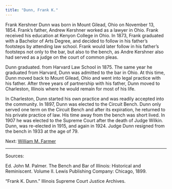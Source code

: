 ```yaml
---
title: "Dunn, Frank K."
---
```


Frank Kershner Dunn was born in Mount Gilead, Ohio on November 13, 1854. Frank’s father, Andrew Kershner worked as a lawyer in Ohio. Frank received his education at Kenyon College in Ohio. In 1873, Frank graduated with a Bachelor of Arts Degree, and decided to follow in his father’s footsteps by attending law school. Frank would later follow in his father’s footsteps not only to the bar, but also to the bench, as Andre Kershner also had served as a judge on the court of common pleas.

Dunn graduated. from Harvard Law School in 1875. The same year he graduated from Harvard, Dunn was admitted to the bar in Ohio. At this time, Dunn moved back to Mount Gilead, Ohio and went into legal practice with his father. After three years of partnership with his father, Dunn moved to Charleston, Illinois where he would remain for most of his life.

In Charleston, Dunn started his own practice and was readily accepted into the community. In 1897, Dunn was elected to the Circuit Bench. Dunn only served one term on the Circuit Bench and after its expiration, he returned to his private practice of law. His time away from the bench was short lived. In 1907 he was elected to the Supreme Court after the death of Judge Wilkin. Dunn, was re-elected in 1915, and again in 1924. Judge Dunn resigned from the bench in 1933 at the age of 79.

Next:  [William M. Farmer](/legal/judges/williammfarmer/)

---
Sources:

Ed. John M. Palmer. The Bench and Bar of Illinois: Historical and Reminiscent. Volume II. Lewis Publishing Company: Chicago, 1899.

“Frank K. Dunn.” Illinois Supreme Court Justice Archives.
